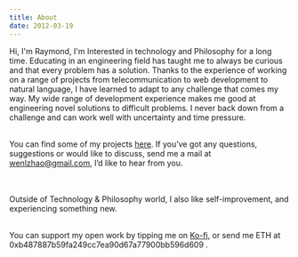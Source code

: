 ```yaml
---
title: About
date: 2012-03-19
---
```


Hi, I'm Raymond, I'm Interested in technology and Philosophy for a long time. Educating in an engineering field has taught me to always be curious and that every problem has a solution. Thanks to the experience of working on a range of projects from telecommunication to web development to natural language, I have learned to adapt to any challenge that comes my way. My wide range of development experience makes me good at engineering novel solutions to difficult problems. I never back down from a challenge and can work well with uncertainty and time pressure.  
<br>     


You can find some of my projects [here](https://github.com/muyun). If you’ve got any questions, suggestions or would like to discuss, send me a mail at wenlzhao@gmail.com,
I’d like to hear from you.   
<br> <br> 

Outside of Technology & Philosophy world, I also like self-improvement, and experiencing something new. 
<br> <br> 

You can support my open work by tipping me on [Ko-fi](https://ko-fi.com/muyun), or send me ETH at 0xb487887b59fa249cc7ea90d67a77900bb596d609 .  
